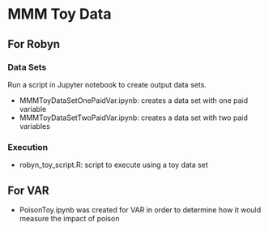 # MMM Toy Data

## For Robyn

### Data Sets

Run a script in Jupyter notebook to create output data sets.

* MMMToyDataSetOnePaidVar.ipynb: creates a data set with one paid variable
* MMMToyDataSetTwoPaidVar.ipynb: creates a data set with two paid variables

### Execution

* robyn_toy_script.R: script to execute using a toy data set


## For VAR

* PoisonToy.ipynb was created for VAR in order to determine how it would measure the impact of poison

